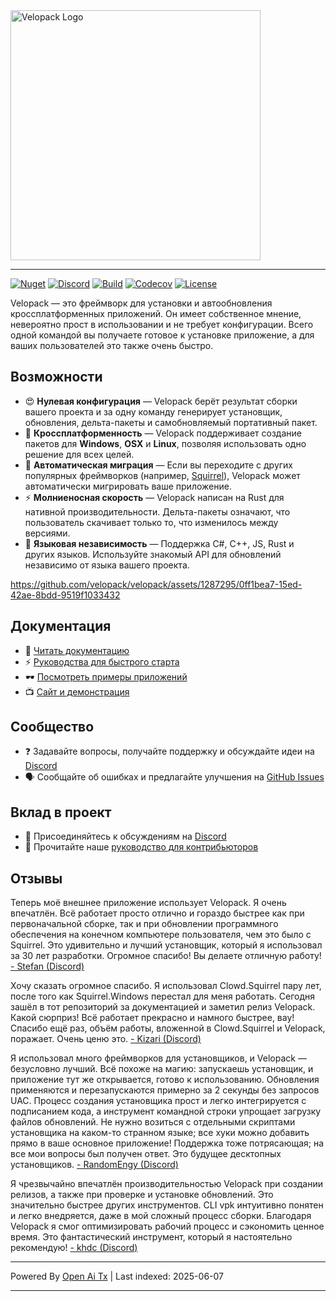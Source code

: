 <picture>
  <source media="(prefers-color-scheme: dark)" srcset="https://raw.githubusercontent.com/velopack/velopack/develop/artwork/velopack-white.svg">
  <img alt="Velopack Logo" src="https://raw.githubusercontent.com/velopack/velopack/develop/artwork/velopack-black.svg" width="400">
</picture>

---

[![Nuget](https://img.shields.io/nuget/v/Velopack?style=flat-square&logo=nuget&logoColor=white)](https://www.nuget.org/packages/Velopack/)
[![Discord](https://img.shields.io/badge/chat-Discord-5865F2?style=flat-square&logo=discord&logoColor=white)](https://discord.gg/M6he8ZPAAJ)
[![Build](https://img.shields.io/github/actions/workflow/status/velopack/velopack/build.yml?branch=develop&style=flat-square&logo=github&logoColor=white)](https://github.com/velopack/velopack/actions)
[![Codecov](https://img.shields.io/codecov/c/github/velopack/velopack?style=flat-square&logo=codecov&logoColor=white)](https://app.codecov.io/gh/velopack/velopack)
[![License](https://img.shields.io/github/license/velopack/velopack?style=flat-square)](https://github.com/velopack/velopack/blob/develop/LICENSE)

Velopack — это фреймворк для установки и автообновления кроссплатформенных приложений. Он имеет собственное мнение, невероятно прост в использовании и не требует конфигурации. Всего одной командой вы получаете готовое к установке приложение, а для ваших пользователей это также очень быстро.

## Возможности

- 😍 **Нулевая конфигурация** — Velopack берёт результат сборки вашего проекта и за одну команду генерирует установщик, обновления, дельта-пакеты и самобновляемый портативный пакет.
- 🎯 **Кроссплатформенность** — Velopack поддерживает создание пакетов для **Windows**, **OSX** и **Linux**, позволяя использовать одно решение для всех целей.
- 🚀 **Автоматическая миграция** — Если вы переходите с других популярных фреймворков (например, [Squirrel](https://github.com/Squirrel/Squirrel.Windows)), Velopack может автоматически мигрировать ваше приложение.
- ⚡️ **Молниеносная скорость** — Velopack написан на Rust для нативной производительности. Дельта-пакеты означают, что пользователь скачивает только то, что изменилось между версиями.
- 📔 **Языковая независимость** — Поддержка C#, C++, JS, Rust и других языков. Используйте знакомый API для обновлений независимо от языка вашего проекта.

https://github.com/velopack/velopack/assets/1287295/0ff1bea7-15ed-42ae-8bdd-9519f1033432

## Документация
- 📖 [Читать документацию](https://docs.velopack.io/)
- ⚡ [Руководства для быстрого старта](https://docs.velopack.io/category/quick-start)
- 🕶️ [Посмотреть примеры приложений](https://docs.velopack.io/category/sample-apps)
- 📺 [Сайт и демонстрация](https://velopack.io/)

## Сообщество
- ❓ Задавайте вопросы, получайте поддержку и обсуждайте идеи на [Discord](https://discord.gg/CjrCrNzd3F)
- 🗣️ Сообщайте об ошибках и предлагайте улучшения на [GitHub Issues](https://github.com/velopack/velopack/issues)

## Вклад в проект
- 💬 Присоединяйтесь к обсуждениям на [Discord](https://discord.gg/CjrCrNzd3F)
- 🚦 Прочитайте наше [руководство для контрибьюторов](https://docs.velopack.io/category/contributing)

## Отзывы
Теперь моё внешнее приложение использует Velopack. Я очень впечатлён. Всё работает просто отлично и гораздо быстрее как при первоначальной сборке, так и при обновлении программного обеспечения на конечном компьютере пользователя, чем это было с Squirrel. Это удивительно и лучший установщик, который я использовал за 30 лет разработки. Огромное спасибо! Вы делаете отличную работу!
[- Stefan (Discord)](https://discord.com/channels/767856501477343282/767856501477343286/1195642674078830613)

Хочу сказать огромное спасибо. Я использовал Clowd.Squirrel пару лет, после того как Squirrel.Windows перестал для меня работать. Сегодня зашёл в тот репозиторий за документацией и заметил релиз Velopack. Какой сюрприз! Всё работает прекрасно и намного быстрее, вау! Спасибо ещё раз, объём работы, вложенной в Clowd.Squirrel и Velopack, поражает. Очень ценю это.
[- Kizari (Discord)](https://discord.com/channels/767856501477343282/767856501477343286/1200837489640878180)

Я использовал много фреймворков для установщиков, и Velopack — безусловно лучший. Всё похоже на магию: запускаешь установщик, и приложение тут же открывается, готово к использованию. Обновления применяются и перезапускаются примерно за 2 секунды без запросов UAC. Процесс создания установщика прост и легко интегрируется с подписанием кода, а инструмент командной строки упрощает загрузку файлов обновлений. Не нужно возиться с отдельными скриптами установщика на каком-то странном языке; все хуки можно добавить прямо в ваше основное приложение! Поддержка тоже потрясающая; на все мои вопросы был получен ответ. Это будущее десктопных установщиков.
[- RandomEngy (Discord)](https://discord.com/channels/767856501477343282/947444323765583913/1200897478036299861)

Я чрезвычайно впечатлён производительностью Velopack при создании релизов, а также при проверке и установке обновлений. Это значительно быстрее других инструментов. CLI vpk интуитивно понятен и легко внедряется, даже в мой сложный процесс сборки. Благодаря Velopack я смог оптимизировать рабочий процесс и сэкономить ценное время. Это фантастический инструмент, который я настоятельно рекомендую!
[- khdc (Discord)](https://discord.com/channels/767856501477343282/947444323765583913/1216460920696344576)


---

Powered By [Open Ai Tx](https://github.com/OpenAiTx/OpenAiTx) | Last indexed: 2025-06-07

---